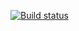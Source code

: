 [![Build status](https://ci.appveyor.com/api/projects/status/tytxtmyiv80d2o6e?svg=true)](https://ci.appveyor.com/project/DenisNPLS/api-1-s7rxa)
